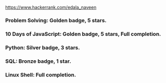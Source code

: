 https://www.hackerrank.com/edala_naveen

### Problem Solving: Golden badge, 5 stars.
### 10 Days of JavaScript: Golden badge, 5 stars, Full completion.
### Python: Silver badge, 3 stars.
### SQL: Bronze badge, 1 star.
### Linux Shell: Full completion.
